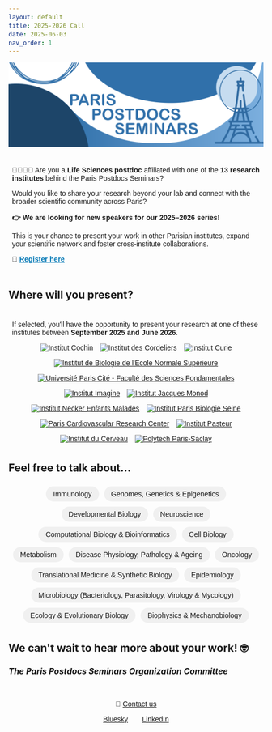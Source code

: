 ```yaml
---
layout: default
title: 2025-2026 Call
date: 2025-06-03
nav_order: 1
---
```


![Paris Postdocs Seminars Header](/assets/pps_header.png)

<section style="max-width: 1000px; margin: 0.5em auto; padding: 0.5em; font-family: sans-serif; position: relative;">
  <p>🧑‍🔬👩‍💻 Are you a <strong>Life Sciences postdoc</strong> affiliated with one of the <strong>13 research institutes</strong> behind the Paris Postdocs Seminars?</p>
  <p>Would you like to share your research beyond your lab and connect with the broader scientific community across Paris?</p>

  <p style="font-size: 1em; font-weight: bold;">
    👉 We are looking for new speakers for our <strong>2025–2026 series</strong>!
  </p>

  <p>This is your chance to present your work in other Parisian institutes, expand your scientific network and foster cross-institute collaborations.</p>

  <p>🔗 <a href="https://docs.google.com/forms/d/e/1FAIpQLSdnRThSSd43dxS_qsFKbGEQyKuKn4LK7zxMhDNM2US8beSSTg/viewform" target="_blank" style="font-weight: bold; color: #0077b5;">Register here</a></p>
</section>

## Where will you present?
<section style="max-width: 1000px; margin: 0.5em auto; padding: 0.5em; font-family: sans-serif;">
    <p>If selected, you'll have the opportunity to present your research at one of these institutes between <strong>September 2025 and June 2026</strong>.</p>
      <div style="display: flex; flex-wrap: wrap; gap: 1em; justify-content: center;">
        <a href="https://institutcochin.fr" target="_blank"><img src="{{ '/assets/cochin_logo.png' | relative_url }}" alt="Institut Cochin" style="height: 80px;"></a>
        <a href="https://www.crcordeliers.fr/" target="_blank"><img src="{{ '/assets/cordeliers_logo.png' | relative_url }}" alt="Institut des Cordeliers" style="height: 80px;"></a>
        <a href="https://www.curie.fr" target="_blank"><img src="{{ '/assets/curie_logo.jpeg' | relative_url }}" alt=" Institut Curie" style="height: 80px;"></a>
        <a href="https://www.ibens.ens.psl.eu" target="_blank"><img src="{{ '/assets/ibens_logo.png' | relative_url }}" alt="Institut de Biologie de l'Ecole Normale Supérieure" style="height: 80px;"></a>
        <a href="https://biomedicale.u-paris.fr/" target="_blank"><img src="{{ '/assets/fds-upc_logo.png' | relative_url }}" alt="Université Paris Cité - Faculté des Sciences Fondamentales" style="height: 80px;"></a>
        <a href="https://www.institutimagine.org" target="_blank"><img src="{{ '/assets/imagine_logo.png' | relative_url }}" alt="Institut Imagine" style="height: 80px;"></a>
        <a href="https://www.ijm.fr" target="_blank"><img src="{{ '/assets/ijm_logo.png' | relative_url }}" alt="Institut Jacques Monod" style="height: 80px;"></a>
        <a href="https://www.institut-necker-enfants-malades.fr/" target="_blank"><img src="{{ '/assets/inem_logo.jpeg' | relative_url }}" alt="Institut Necker Enfants Malades" style="height: 80px;"></a>
        <a href="https://www.ibps.sorbonne-universite.fr/fr" target="_blank"><img src="{{ '/assets/ipbs_logo.png' | relative_url }}" alt="Institut Paris Biologie Seine" style="height: 80px;"></a>
        <a href="https://parcc.inserm.fr/" target="_blank"><img src="{{ '/assets/parcc_logo.png' | relative_url }}" alt="Paris Cardiovascular Research Center" style="height: 80px;"></a>
        <a href="https://www.pasteur.fr" target="_blank"><img src="{{ '/assets/pasteur_logo.png' | relative_url }}" alt="Institut Pasteur" style="height: 80px;"></a>
        <a href="https://icm-institute.org" target="_blank"><img src="{{ '/assets/pbi_logo.jpeg' | relative_url }}" alt="Institut du Cerveau" style="height: 80px;"></a>
        <a href="https://www.polytech.universite-paris-saclay.fr/" target="_blank"><img src="{{ '/assets/polytech_paris_saclay_logo.jpeg' | relative_url }}" alt="Polytech Paris-Saclay" style="height: 80px;"></a>
      </div>
</section>

## Feel free to talk about...
<section style="max-width: 1000px; margin: 0.5em auto; padding: 0.5em; text-align: center; font-family: sans-serif;">
    <div style="display: flex; flex-wrap: wrap; justify-content: center; gap: 10px;">
      <span style="padding: 0.5em 1em; background-color: #f0f0f0; border-radius: 20px;">Immunology</span>
      <span style="padding: 0.5em 1em; background-color: #f0f0f0; border-radius: 20px;">Genomes, Genetics & Epigenetics</span>
      <span style="padding: 0.5em 1em; background-color: #f0f0f0; border-radius: 20px;">Developmental Biology</span>
      <span style="padding: 0.5em 1em; background-color: #f0f0f0; border-radius: 20px;">Neuroscience</span>
      <span style="padding: 0.5em 1em; background-color: #f0f0f0; border-radius: 20px;">Computational Biology & Bioinformatics</span>
      <span style="padding: 0.5em 1em; background-color: #f0f0f0; border-radius: 20px;">Cell Biology</span>
      <span style="padding: 0.5em 1em; background-color: #f0f0f0; border-radius: 20px;">Metabolism</span>
      <span style="padding: 0.5em 1em; background-color: #f0f0f0; border-radius: 20px;">Disease Physiology, Pathology & Ageing</span>
      <span style="padding: 0.5em 1em; background-color: #f0f0f0; border-radius: 20px;">Oncology</span>
      <span style="padding: 0.5em 1em; background-color: #f0f0f0; border-radius: 20px;">Translational Medicine & Synthetic Biology</span>
      <span style="padding: 0.5em 1em; background-color: #f0f0f0; border-radius: 20px;">Epidemiology</span>
      <span style="padding: 0.5em 1em; background-color: #f0f0f0; border-radius: 20px;">Microbiology (Bacteriology, Parasitology, Virology & Mycology)</span>
      <span style="padding: 0.5em 1em; background-color: #f0f0f0; border-radius: 20px;">Ecology & Evolutionary Biology</span>
      <span style="padding: 0.5em 1em; background-color: #f0f0f0; border-radius: 20px;">Biophysics & Mechanobiology</span>
    </div>
</section>

## We can't wait to hear more about your work! 🤓
### <em>The Paris Postdocs Seminars Organization Committee</em>
<br>

<footer style="max-width: 800px; margin: 1em auto; text-align: center; font-family: sans-serif;">
  <p>📧 <a href="mailto:paris.postdocs@gmail.com">Contact us</a></p>
  <p style="display: flex; justify-content: center; gap: 2em;">
    <a href="https://bsky.app/profile/parispostdocs.bsky.social" target="_blank">Bluesky</a>
    <a href="https://www.linkedin.com/company/paris-postdocs-seminars" target="_blank">LinkedIn</a>
  </p>
</footer>

